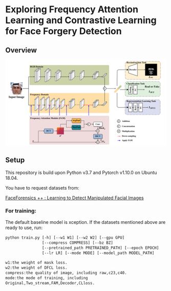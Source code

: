 # Exploring Frequency Attention Learning and Contrastive Learning for Face Forgery Detection

## Overview

![headimg](./headimg.png)

## Setup

This repository is build upon Python v3.7 and Pytorch v1.10.0 on Ubuntu 18.04. 

You have to request datasets from:

[FaceForensics ++ : Learning to Detect Manipulated Facial Images](https://github.com/ondyari/FaceForensics)

### For training:

The default baseline model is xception. If the datasets mentioned above are ready to use, run:

```
python train.py [-h] [--w1 W1] [--w2 W2] [--gpu GPU]
                [--compress COMPRESS] [--bz BZ]
                [--pretrained_path PRETRAINED_PATH] [--epoch EPOCH]
                [--lr LR] [--mode MODE] [--model_path MODEL_PATH]

```
```
w1:the weight of mask loss.
w2:the weight of DFCL loss.
compress:the quality of image, including raw,c23,c40.
mode:the mode of training, including Original,Two_stream,FAM,Decoder,CLloss.
```
